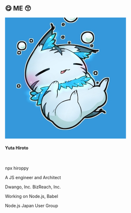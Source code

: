 <!-- background: profile -->

## 😋 ME 😙

<div class="profile">
  <img src="../../../common/images/profile.jpg" alt="profile" class="profile-avatar">
  <h4 class="profile-name">Yuta Hiroto</h4>
  <br />
  <div class="sns-list">
    <a href="https://twitter.com/about_hiroppy" target="_blank">
      <i class="fa fa-fw fa-twitter"></i>
    </a>
    <a href="https://github.com/hiroppy" target="_blank">
      <i class="fa fa-fw fa-github"></i>
    </a>
    <a href="https://hiroppy.me" target="_blank">
      <i class="fa fa-fw fa-home"></i>
    </a>
  </div>
  <p>npx hiroppy</p>
  <div class="profile-info">
    <div class="profile-left">
      <p>A JS engineer and Architect</p>
      <p>Dwango, Inc. BizReach, Inc.</p>
    </div>
    <div class="profile-right">
      <p>Working on Node.js, Babel</p>
      <p>Node.js Japan User Group</p>
    </div>
  </div>
</div>

<!-- note
Dwango: 2015/04 - 2017/05
Mercari: 2017/06 - 2017/12/15
Dwango: 2017/12/16 -
-->
